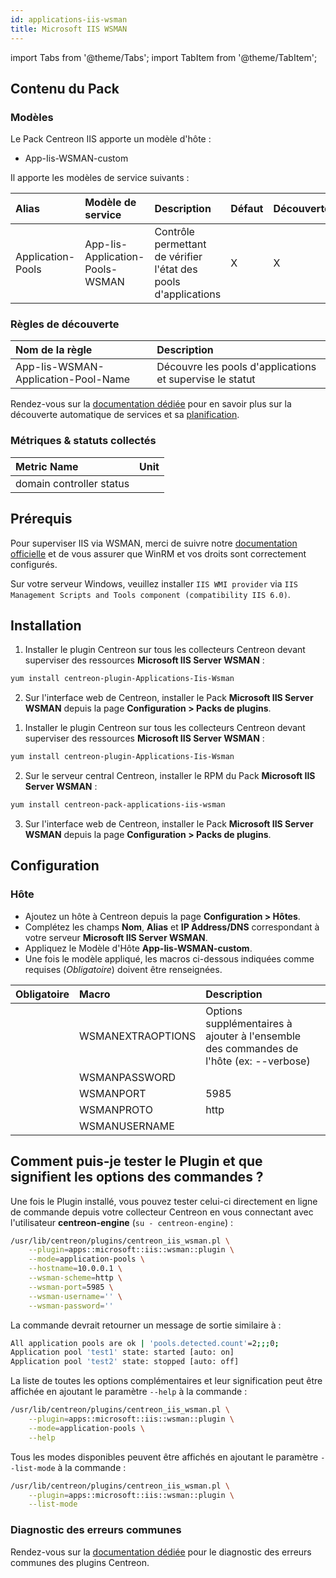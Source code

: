 ```yaml
---
id: applications-iis-wsman
title: Microsoft IIS WSMAN
---
```


import Tabs from '@theme/Tabs';
import TabItem from '@theme/TabItem';

## Contenu du Pack

### Modèles

Le Pack Centreon IIS apporte un modèle d'hôte :

* App-Iis-WSMAN-custom

Il apporte les modèles de service suivants :

| Alias             | Modèle de service               | Description                                                     | Défaut | Découverte |
|:------------------|:--------------------------------|:----------------------------------------------------------------|:-------|:-----------|
| Application-Pools | App-Iis-Application-Pools-WSMAN | Contrôle permettant de vérifier l'état des pools d'applications | X      | X          |

### Règles de découverte

<Tabs groupId="sync">
<TabItem value="Service" label="Service">

| Nom de la règle                     | Description                                              |
|:------------------------------------|:---------------------------------------------------------|
| App-Iis-WSMAN-Application-Pool-Name | Découvre les pools d'applications et supervise le statut |

Rendez-vous sur la [documentation dédiée](/onprem/monitoring/discovery/services-discovery)
pour en savoir plus sur la découverte automatique de services et sa [planification](https://docs.centreon.com/fr/docs/monitoring/discovery/services-discovery/#r%C3%A8gles-de-d%C3%A9couverte).

</TabItem>
</Tabs>

### Métriques & statuts collectés

<Tabs groupId="metrics">
<TabItem value="Dcdiag" label="Dcdiag">

| Metric Name              | Unit  |
|:-------------------------|:------|
| domain controller status |       |

</TabItem>
</Tabs>

## Prérequis

Pour superviser IIS via WSMAN, merci de suivre notre [documentation officielle](../getting-started/how-to-guides/windows-winrm-wsman-tutorial.md) et de vous assurer que WinRM et vos droits sont correctement configurés.

Sur votre serveur Windows, veuillez installer `IIS WMI provider` via `IIS Management Scripts and Tools component (compatibility IIS 6.0)`.

## Installation

<Tabs groupId="sync">
<TabItem value="Online License" label="Online License">

1. Installer le plugin Centreon sur tous les collecteurs Centreon devant superviser des ressources **Microsoft IIS Server WSMAN** :

```bash
yum install centreon-plugin-Applications-Iis-Wsman
```

2. Sur l'interface web de Centreon, installer le Pack **Microsoft IIS Server WSMAN** depuis la page **Configuration > Packs de plugins**.

</TabItem>

<TabItem value="Offline License" label="Offline License">

1. Installer le plugin Centreon sur tous les collecteurs Centreon devant superviser des ressources **Microsoft IIS Server WSMAN** :

```bash
yum install centreon-plugin-Applications-Iis-Wsman
```

2. Sur le serveur central Centreon, installer le RPM du Pack **Microsoft IIS Server WSMAN** :

```bash
yum install centreon-pack-applications-iis-wsman
```

3. Sur l'interface web de Centreon, installer le Pack **Microsoft IIS Server WSMAN** depuis la page **Configuration > Packs de plugins**.

</TabItem>
</Tabs>

## Configuration

### Hôte

* Ajoutez un hôte à Centreon depuis la page **Configuration > Hôtes**.
* Complétez les champs **Nom**, **Alias** et **IP Address/DNS** correspondant à votre serveur **Microsoft IIS Server WSMAN**.
* Appliquez le Modèle d'Hôte **App-Iis-WSMAN-custom**.
* Une fois le modèle appliqué, les macros ci-dessous indiquées comme requises (*Obligatoire*) doivent être renseignées.

| Obligatoire | Macro             | Description                                                                            |
|:------------|:------------------|:---------------------------------------------------------------------------------------|
|             | WSMANEXTRAOPTIONS | Options supplémentaires à ajouter à l'ensemble des commandes de l'hôte (ex: --verbose) |
|             | WSMANPASSWORD     |                                                                                        |
|             | WSMANPORT         | 5985                                                                                   |
|             | WSMANPROTO        | http                                                                                   |
|             | WSMANUSERNAME     |                                                                                        |

## Comment puis-je tester le Plugin et que signifient les options des commandes ?

Une fois le Plugin installé, vous pouvez tester celui-ci directement en ligne
de commande depuis votre collecteur Centreon en vous connectant avec
l'utilisateur **centreon-engine** (`su - centreon-engine`) :

```bash
/usr/lib/centreon/plugins/centreon_iis_wsman.pl \
    --plugin=apps::microsoft::iis::wsman::plugin \
    --mode=application-pools \
    --hostname=10.0.0.1 \
    --wsman-scheme=http \
    --wsman-port=5985 \
    --wsman-username='' \
    --wsman-password=''
```

La commande devrait retourner un message de sortie similaire à :

```bash
All application pools are ok | 'pools.detected.count'=2;;;0;
Application pool 'test1' state: started [auto: on]
Application pool 'test2' state: stopped [auto: off]
```

La liste de toutes les options complémentaires et leur signification peut être
affichée en ajoutant le paramètre `--help` à la commande :

```bash
/usr/lib/centreon/plugins/centreon_iis_wsman.pl \
    --plugin=apps::microsoft::iis::wsman::plugin \
    --mode=application-pools \
    --help
```

Tous les modes disponibles peuvent être affichés en ajoutant le paramètre
`--list-mode` à la commande :

```bash
/usr/lib/centreon/plugins/centreon_iis_wsman.pl \
    --plugin=apps::microsoft::iis::wsman::plugin \
    --list-mode
```

### Diagnostic des erreurs communes

Rendez-vous sur la [documentation dédiée](../getting-started/how-to-guides/troubleshooting-plugins.md)
pour le diagnostic des erreurs communes des plugins Centreon.
